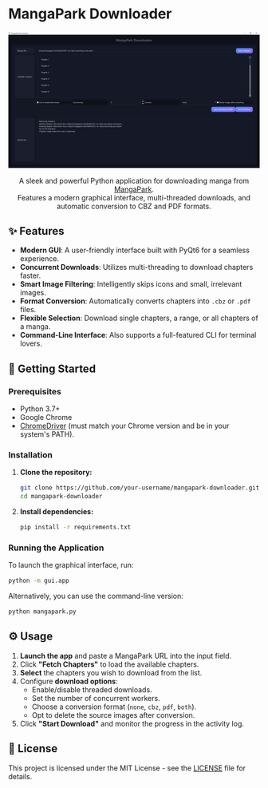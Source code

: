 #  MangaPark Downloader

<p align="center">
  <img src="gui/GUI.PNG" alt="MangaPark Downloader GUI" width="750"/>
</p>

<p align="center">
    A sleek and powerful Python application for downloading manga from <a href="https://mangapark.net">MangaPark</a>.
    <br />
    Features a modern graphical interface, multi-threaded downloads, and automatic conversion to CBZ and PDF formats.
</p>

## ✨ Features

-   **Modern GUI**: A user-friendly interface built with PyQt6 for a seamless experience.
-   **Concurrent Downloads**: Utilizes multi-threading to download chapters faster.
-   **Smart Image Filtering**: Intelligently skips icons and small, irrelevant images.
-   **Format Conversion**: Automatically converts chapters into `.cbz` or `.pdf` files.
-   **Flexible Selection**: Download single chapters, a range, or all chapters of a manga.
-   **Command-Line Interface**: Also supports a full-featured CLI for terminal lovers.

## 🚀 Getting Started

### Prerequisites

-   Python 3.7+
-   Google Chrome
-   [ChromeDriver](https://chromedriver.chromium.org/downloads) (must match your Chrome version and be in your system's PATH).

### Installation

1.  **Clone the repository:**
    ```bash
    git clone https://github.com/your-username/mangapark-downloader.git
    cd mangapark-downloader
    ```

2.  **Install dependencies:**
    ```bash
    pip install -r requirements.txt
    ```

### Running the Application

To launch the graphical interface, run:

```bash
python -m gui.app
```

Alternatively, you can use the command-line version:

```bash
python mangapark.py
```

## ⚙️ Usage

1.  **Launch the app** and paste a MangaPark URL into the input field.
2.  Click **"Fetch Chapters"** to load the available chapters.
3.  **Select** the chapters you wish to download from the list.
4.  Configure **download options**:
    -   Enable/disable threaded downloads.
    -   Set the number of concurrent workers.
    -   Choose a conversion format (`none`, `cbz`, `pdf`, `both`).
    -   Opt to delete the source images after conversion.
5.  Click **"Start Download"** and monitor the progress in the activity log.

## 📜 License

This project is licensed under the MIT License - see the [LICENSE](LICENSE) file for details.

